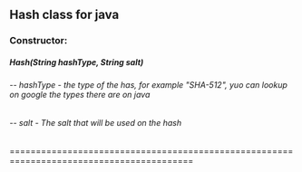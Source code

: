 ## Hash class for java
### Constructor:
##### Hash(String hashType, String salt)
###### -- hashType - the type of the has, for example "SHA-512", yuo can lookup on google the types there are on java
###### -- salt - The salt that will be used on the hash
=========================================================================================
